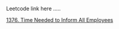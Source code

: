 Leetcode link here .....

[1376. Time Needed to Inform All Employees](https://leetcode.com/problems/time-needed-to-inform-all-employees/)
